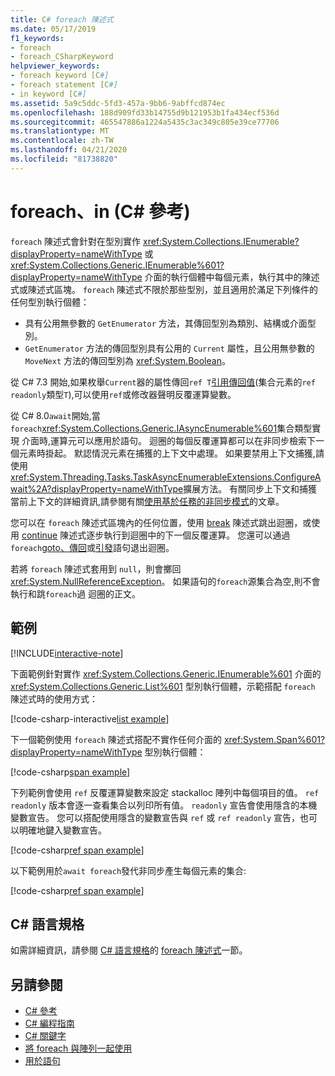 ```yaml
---
title: C# foreach 陳述式
ms.date: 05/17/2019
f1_keywords:
- foreach
- foreach_CSharpKeyword
helpviewer_keywords:
- foreach keyword [C#]
- foreach statement [C#]
- in keyword [C#]
ms.assetid: 5a9c5ddc-5fd3-457a-9bb6-9abffcd874ec
ms.openlocfilehash: 188d909fd33b14755d9b121953b1fa434ecf536d
ms.sourcegitcommit: 465547886a1224a5435c3ac349c805e39ce77706
ms.translationtype: MT
ms.contentlocale: zh-TW
ms.lasthandoff: 04/21/2020
ms.locfileid: "81738820"
---
```

# <a name="foreach-in-c-reference"></a>foreach、in (C# 參考)

`foreach` 陳述式會針對在型別實作 <xref:System.Collections.IEnumerable?displayProperty=nameWithType> 或 <xref:System.Collections.Generic.IEnumerable%601?displayProperty=nameWithType> 介面的執行個體中每個元素，執行其中的陳述式或陳述式區塊。 `foreach` 陳述式不限於那些型別，並且適用於滿足下列條件的任何型別執行個體：

- 具有公用無參數的 `GetEnumerator` 方法，其傳回型別為類別、結構或介面型別。
- `GetEnumerator` 方法的傳回型別具有公用的 `Current` 屬性，且公用無參數的 `MoveNext` 方法的傳回型別為 <xref:System.Boolean>。

從 C# 7.3 開始,如果枚舉`Current`器的屬性傳回`ref T`[引用傳回值](ref.md#reference-return-values)(集合元素的`ref readonly`類型`T`),可以使用`ref`或修改器聲明反覆運算變數。

從 C# 8.0`await`開始,當`foreach`<xref:System.Collections.Generic.IAsyncEnumerable%601>集合類型實現 介面時,運算元可以應用於語句。 迴圈的每個反覆運算都可以在非同步檢索下一個元素時掛起。 默認情況元素在捕獲的上下文中處理。 如果要禁用上下文捕獲,請使用<xref:System.Threading.Tasks.TaskAsyncEnumerableExtensions.ConfigureAwait%2A?displayProperty=nameWithType>擴展方法。 有關同步上下文和捕獲當前上下文的詳細資訊,請參閱有關[使用基於任務的非同步模式](../../../standard/asynchronous-programming-patterns/consuming-the-task-based-asynchronous-pattern.md)的文章。

您可以在 `foreach` 陳述式區塊內的任何位置，使用 [break](break.md) 陳述式跳出迴圈，或使用 [continue](continue.md) 陳述式逐步執行到迴圈中的下一個反覆運算。 您還可以通過`foreach`[goto、](goto.md)[傳回](return.md)或[引發](throw.md)語句退出迴圈。

若將 `foreach` 陳述式套用到 `null`，則會擲回 <xref:System.NullReferenceException>。 如果語句的`foreach`源集合為空,則不會執行和跳`foreach`過 迴圈的正文。

## <a name="examples"></a>範例

[!INCLUDE[interactive-note](~/includes/csharp-interactive-note.md)]

下面範例針對實作 <xref:System.Collections.Generic.IEnumerable%601> 介面的 <xref:System.Collections.Generic.List%601> 型別執行個體，示範搭配 `foreach` 陳述式時的使用方式：

[!code-csharp-interactive[list example](~/samples/snippets/csharp/keywords/IterationKeywordsExamples.cs#1)]

下一個範例使用 `foreach` 陳述式搭配不實作任何介面的 <xref:System.Span%601?displayProperty=nameWithType> 型別執行個體：

[!code-csharp[span example](~/samples/snippets/csharp/keywords/IterationKeywordsExamples.cs#2)]

下列範例會使用 `ref` 反覆運算變數來設定 stackalloc 陣列中每個項目的值。 `ref readonly` 版本會逐一查看集合以列印所有值。 `readonly` 宣告會使用隱含的本機變數宣告。 您可以搭配使用隱含的變數宣告與 `ref` 或 `ref readonly` 宣告，也可以明確地鍵入變數宣告。

[!code-csharp[ref span example](~/samples/snippets/csharp/keywords/IterationKeywordsExamples.cs#RefSpan)]

以下範例用於`await foreach`發代非同步產生每個元素的集合:

[!code-csharp[ref span example](~/samples/snippets/csharp/keywords/IterationKeywordsExamples.cs#AwaitForeach)]

## <a name="c-language-specification"></a>C# 語言規格

如需詳細資訊，請參閱 [C# 語言規格](/dotnet/csharp/language-reference/language-specification/introduction)的 [foreach 陳述式](~/_csharplang/spec/statements.md#the-foreach-statement)一節。

## <a name="see-also"></a>另請參閱

- [C# 參考](../index.md)
- [C# 編程指南](../../programming-guide/index.md)
- [C# 關鍵字](index.md)
- [將 foreach 與陣列一起使用](../../programming-guide/arrays/using-foreach-with-arrays.md)
- [用於語句](for.md)
